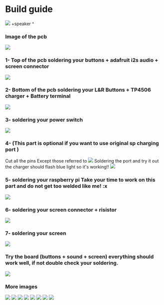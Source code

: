 # Build guide

![](https://github.com/Gameboypi/SPW/blob/master/Build%20guide/1.jpg)
+speaker ^
### Image of the pcb
![](https://github.com/Gameboypi/SPW/blob/master/Build%20guide/2.JPG)
### 1- Top of the pcb soldering your buttons + adafruit i2s audio + screen connector
![](https://github.com/Gameboypi/SPW/blob/master/Build%20guide/3.JPG)
### 2- Bottom of the pcb soldering your L&R Buttons + TP4506 charger + Battery terminal
![](https://github.com/Gameboypi/SPW/blob/master/Build%20guide/4.JPG)
### 3- soldering your power switch
![](https://github.com/Gameboypi/SPW/blob/master/Build%20guide/5-1.JPG)
### 4- (This part is optional if you want to use original sp charging port )
Cut all the pins Except those referred to 
![](https://github.com/Gameboypi/SPW/blob/master/Build%20guide/55.JPG)
Soldering the port and try it out the charger should flash blue light so it's working!!
![](https://github.com/Gameboypi/SPW/blob/master/Build%20guide/66.JPG)
### 5- soldering your raspberry pi Take your time to work on this part and do not get too welded like me! :x
![](https://github.com/Gameboypi/SPW/blob/master/Build%20guide/7.JPG)
### 6- soldering your screen connector + risistor
![](https://github.com/Gameboypi/SPW/blob/master/Build%20guide/8.JPG)
### 7- soldering your screen
![](https://github.com/Gameboypi/SPW/blob/master/Build%20guide/9.JPG)
### Try the board (buttons + sound + screen) everything should work well, if not double check your soldering.
![](https://github.com/Gameboypi/SPW/blob/master/Build%20guide/10.JPG)

### More images
![](https://github.com/Gameboypi/SPW/blob/master/Build%20guide/11.JPG)
![](https://github.com/Gameboypi/SPW/blob/master/Build%20guide/22.JPG)
![](https://github.com/Gameboypi/SPW/blob/master/Build%20guide/33.JPG)
![](https://github.com/Gameboypi/SPW/blob/master/Build%20guide/44.JPG)
![](https://github.com/Gameboypi/SPW/blob/master/Build%20guide/77.JPG)
![](https://github.com/Gameboypi/SPW/blob/master/Build%20guide/88.JPG)
![](https://github.com/Gameboypi/SPW/blob/master/Build%20guide/99.JPG)
![](https://github.com/Gameboypi/SPW/blob/master/Build%20guide/9999.JPG)


 
